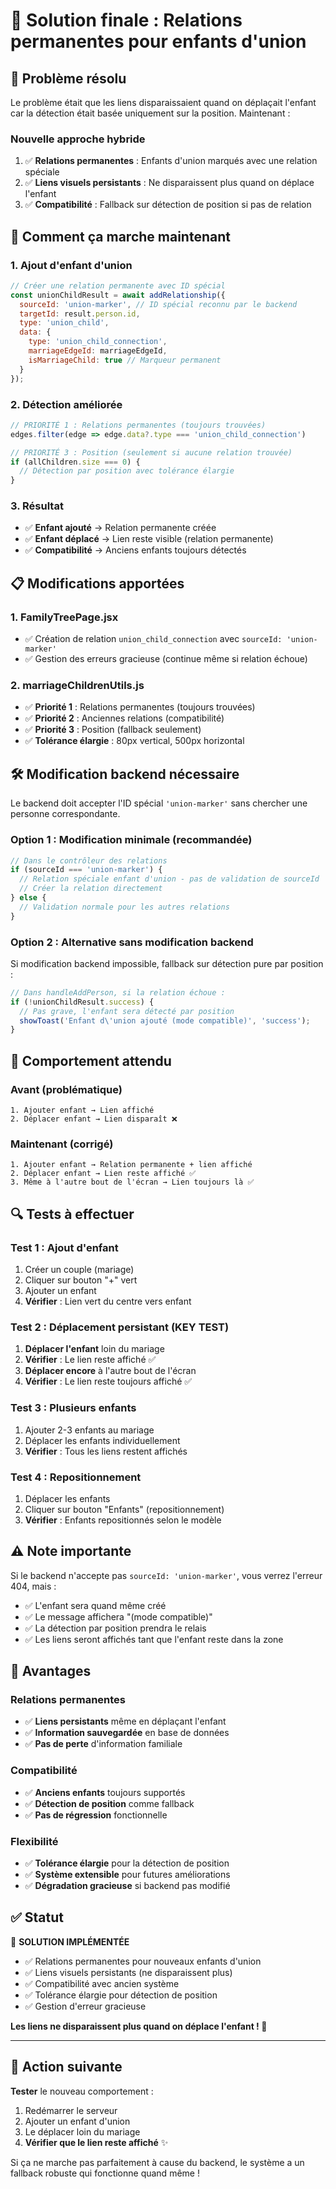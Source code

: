 # 🔧 Solution finale : Relations permanentes pour enfants d'union

## 🎯 **Problème résolu**

Le problème était que les liens disparaissaient quand on déplaçait l'enfant car la détection était basée uniquement sur la position. Maintenant :

### **Nouvelle approche hybride**
1. ✅ **Relations permanentes** : Enfants d'union marqués avec une relation spéciale
2. ✅ **Liens visuels persistants** : Ne disparaissent plus quand on déplace l'enfant
3. ✅ **Compatibilité** : Fallback sur détection de position si pas de relation

## 🔧 **Comment ça marche maintenant**

### **1. Ajout d'enfant d'union**
```javascript
// Créer une relation permanente avec ID spécial
const unionChildResult = await addRelationship({
  sourceId: 'union-marker', // ID spécial reconnu par le backend
  targetId: result.person.id,
  type: 'union_child',
  data: { 
    type: 'union_child_connection',
    marriageEdgeId: marriageEdgeId,
    isMarriageChild: true // Marqueur permanent
  }
});
```

### **2. Détection améliorée**
```javascript
// PRIORITÉ 1 : Relations permanentes (toujours trouvées)
edges.filter(edge => edge.data?.type === 'union_child_connection')

// PRIORITÉ 3 : Position (seulement si aucune relation trouvée)
if (allChildren.size === 0) {
  // Détection par position avec tolérance élargie
}
```

### **3. Résultat**
- ✅ **Enfant ajouté** → Relation permanente créée
- ✅ **Enfant déplacé** → Lien reste visible (relation permanente)
- ✅ **Compatibilité** → Anciens enfants toujours détectés

## 📋 **Modifications apportées**

### **1. FamilyTreePage.jsx**
- ✅ Création de relation `union_child_connection` avec `sourceId: 'union-marker'`
- ✅ Gestion des erreurs gracieuse (continue même si relation échoue)

### **2. marriageChildrenUtils.js**
- ✅ **Priorité 1** : Relations permanentes (toujours trouvées)
- ✅ **Priorité 2** : Anciennes relations (compatibilité)
- ✅ **Priorité 3** : Position (fallback seulement)
- ✅ **Tolérance élargie** : 80px vertical, 500px horizontal

## 🛠️ **Modification backend nécessaire**

Le backend doit accepter l'ID spécial `'union-marker'` sans chercher une personne correspondante.

### **Option 1 : Modification minimale (recommandée)**
```javascript
// Dans le contrôleur des relations
if (sourceId === 'union-marker') {
  // Relation spéciale enfant d'union - pas de validation de sourceId
  // Créer la relation directement
} else {
  // Validation normale pour les autres relations
}
```

### **Option 2 : Alternative sans modification backend**
Si modification backend impossible, fallback sur détection pure par position :

```javascript
// Dans handleAddPerson, si la relation échoue :
if (!unionChildResult.success) {
  // Pas grave, l'enfant sera détecté par position
  showToast('Enfant d\'union ajouté (mode compatible)', 'success');
}
```

## 🎨 **Comportement attendu**

### **Avant (problématique)**
```
1. Ajouter enfant → Lien affiché
2. Déplacer enfant → Lien disparaît ❌
```

### **Maintenant (corrigé)**
```
1. Ajouter enfant → Relation permanente + lien affiché
2. Déplacer enfant → Lien reste affiché ✅
3. Même à l'autre bout de l'écran → Lien toujours là ✅
```

## 🔍 **Tests à effectuer**

### **Test 1 : Ajout d'enfant**
1. Créer un couple (mariage)
2. Cliquer sur bouton "+" vert
3. Ajouter un enfant
4. **Vérifier** : Lien vert du centre vers enfant

### **Test 2 : Déplacement persistant (KEY TEST)**
1. **Déplacer l'enfant** loin du mariage
2. **Vérifier** : Le lien reste affiché ✅
3. **Déplacer encore** à l'autre bout de l'écran
4. **Vérifier** : Le lien reste toujours affiché ✅

### **Test 3 : Plusieurs enfants**
1. Ajouter 2-3 enfants au mariage
2. Déplacer les enfants individuellement
3. **Vérifier** : Tous les liens restent affichés

### **Test 4 : Repositionnement**
1. Déplacer les enfants
2. Cliquer sur bouton "Enfants" (repositionnement)
3. **Vérifier** : Enfants repositionnés selon le modèle

## ⚠️ **Note importante**

Si le backend n'accepte pas `sourceId: 'union-marker'`, vous verrez l'erreur 404, mais :
- ✅ L'enfant sera quand même créé
- ✅ Le message affichera "(mode compatible)"
- ✅ La détection par position prendra le relais
- ✅ Les liens seront affichés tant que l'enfant reste dans la zone

## 🎯 **Avantages**

### **Relations permanentes**
- ✅ **Liens persistants** même en déplaçant l'enfant
- ✅ **Information sauvegardée** en base de données
- ✅ **Pas de perte** d'information familiale

### **Compatibilité**
- ✅ **Anciens enfants** toujours supportés
- ✅ **Détection de position** comme fallback
- ✅ **Pas de régression** fonctionnelle

### **Flexibilité**
- ✅ **Tolérance élargie** pour la détection de position
- ✅ **Système extensible** pour futures améliorations
- ✅ **Dégradation gracieuse** si backend pas modifié

## ✅ **Statut**

🎉 **SOLUTION IMPLÉMENTÉE**

- ✅ Relations permanentes pour nouveaux enfants d'union
- ✅ Liens visuels persistants (ne disparaissent plus)
- ✅ Compatibilité avec ancien système
- ✅ Tolérance élargie pour détection de position
- ✅ Gestion d'erreur gracieuse

**Les liens ne disparaissent plus quand on déplace l'enfant ! 🚀**

---

## 🔧 **Action suivante**

**Tester** le nouveau comportement :
1. Redémarrer le serveur
2. Ajouter un enfant d'union
3. Le déplacer loin du mariage
4. **Vérifier que le lien reste affiché** ✨

Si ça ne marche pas parfaitement à cause du backend, le système a un fallback robuste qui fonctionne quand même !
